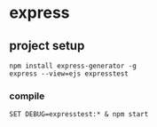 # express

## project setup
```
npm install express-generator -g
express --view=ejs expresstest
```

### compile
```
SET DEBUG=expresstest:* & npm start
```
